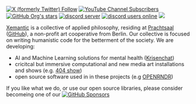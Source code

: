 [<img alt="X (formerly Twitter) Follow" src="https://img.shields.io/twitter/follow/KazikPogoda?style=for-the-badge&label=Follow on X">](https://x.com/KazikPogoda)
[<img alt="YouTube Channel Subscribers" src="https://img.shields.io/youtube/channel/subscribers/UCLWGRPqrPBS7CDuaPxODmRQ?style=for-the-badge&label=YouTube&logo=youtube">](https://www.youtube.com/kazikPogoda)
[<img alt="GitHub Org's stars" src="https://img.shields.io/github/stars/xemantic?style=for-the-badge&logo=github&label=GitHub stars">]()
[<img alt="discord server" src="https://dcbadge.limes.pink/api/server/https://discord.gg/vQktqqN2Vn">](https://discord.gg/vQktqqN2Vn)
[<img alt="discord users online" src="https://img.shields.io/discord/811561179280965673?style=for-the-badge&logo=discord&logoColor=white">](https://discord.gg/vQktqqN2Vn)
[<img src="https://img.shields.io/badge/Instagram-E4405F?style=for-the-badge&logo=instagram&logoColor=white" />](https://www.instagram.com/xemantic.berlin)

[Xemantic](https://xemantic.com) is a collective of applied philosophy, residing at [Prachtsaal](https://prachtsaal.berlin)
([GitHub](https://github.com/prachtsaal/)),
a non-profit art cooperative from Berlin.
Our collective is focused on writing humanistic code for the betterment of the society. We are developing:
* AI and Machine Learning solutions for mental health ([Krisenchat](https://krisenchat.de/))
* cricitcal but immersive computational and new media art installations and shows (e.g. [404 show](https://xemantic.com/404/)) 
* open source software used in in these projects (e.g [OPENRNDR](https://openrndr.org/))

If you like what we do, or use our open source libraries, please consider becomeing one of our
[<img alt="GitHub Sponsors" src="https://img.shields.io/github/sponsors/xemantic?style=for-the-badge&logo=GitHub-Sponsors">](https://github.com/sponsors/xemantic)
